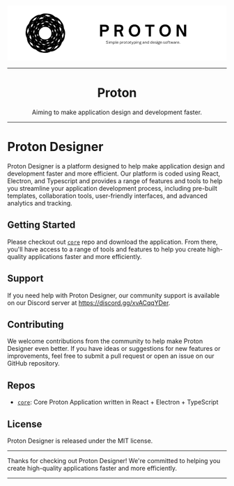 <img src="https://github.com/ProtonDesigner/.github/blob/main/profile/Proton%20banner.png?raw=true"/>

---
<h1 align="center">Proton</h1>
<p align="center">Aiming to make application design and development faster.</p>

---

# Proton Designer

Proton Designer is a platform designed to help make application design and development faster and more efficient. Our platform is coded using React, Electron, and Typescript and provides a range of features and tools to help you streamline your application development process, including pre-built templates, collaboration tools, user-friendly interfaces, and advanced analytics and tracking.

<!--
## Features

- Pre-built templates for faster prototyping
- User-friendly interface for easy customization
- Collaboration tools for real-time teamwork
- Automated testing for faster feedback
- Advanced analytics and tracking for better insights
-->

## Getting Started

Please checkout out [`core`](https://github.com/ProtonDesigner/core) repo and download the application. From there, you'll have access to a range of tools and features to help you create high-quality applications faster and more efficiently.

## Support

If you need help with Proton Designer, our community support is available on our Discord server at https://discord.gg/xvACqqYDer.

## Contributing

We welcome contributions from the community to help make Proton Designer even better. If you have ideas or suggestions for new features or improvements, feel free to submit a pull request or open an issue on our GitHub repository.

## Repos

- [`core`](https://github.com/ProtonDesigner/core): Core Proton Application written in React + Electron + TypeScript

## License

Proton Designer is released under the MIT license.

---
Thanks for checking out Proton Designer! We're committed to helping you create high-quality applications faster and more efficiently.

---
